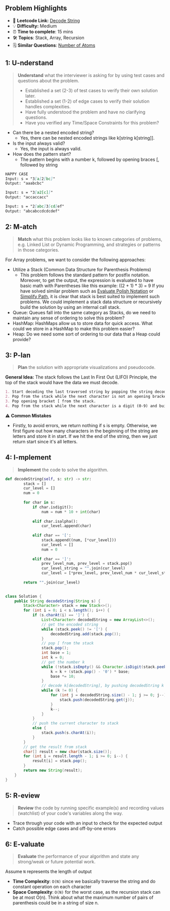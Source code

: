 ## Problem Highlights

* 🔗 **Leetcode Link:** [Decode String](https://leetcode.com/problems/decode-string/)
* 💡 **Difficulty:** Medium
* ⏰ **Time to complete**: 15 mins
* 🛠️ **Topics**: Stack, Array, Recursion
* 🗒️ **Similar Questions**: [Number of Atoms](https://leetcode.com/problems/number-of-atoms/)

## 1: U-nderstand
 
> **Understand** what the interviewer is asking for by using test cases and questions about the problem.
> 
> - Established a set (2-3) of test cases to verify their own solution later.
> - Established a set (1-2) of edge cases to verify their solution handles complexities.
> - Have fully understood the problem and have no clarifying questions.
> - Have you verified any Time/Space Constraints for this problem?

- Can there be a nested encoded string?
  - Yes, there can be nested encoded strings like k[string k[string]].
- Is the input always valid?
  - Yes, the input is always valid. 
- How does the pattern start?
  - The pattern begins with a number k, followed by opening braces [, followed by string

   
```markdown
HAPPY CASE
Input: s = "3[a]2[bc]"
Output: "aaabcbc"

Input: s = "3[a2[c]]"
Output: "accaccacc"

Input: s = "2[abc]3[cd]ef"
Output: "abcabccdcdcdef"
```   
    
## 2: M-atch

<!-- See https://docs.google.com/document/d/1hYT1hoOJ6pFIt8A5q-PIZmYP7pB4WqlzyUJgFx9x2mY/edit#heading=h.ya2de4n4zsds for list of algorithms based on question type-->

> **Match** what this problem looks like to known categories of problems, e.g. Linked List or Dynamic Programming, and strategies or patterns in those categories.

For Array problems, we want to consider the following approaches:

- Utilize a Stack (Common Data Structure for Parenthesis Problems)
   - This problem follows the standard pattern for postfix notation. Moreover, to get the output, the expression is evaluated to have basic math with Parentheses like this example: ((2 + 1) * 3) = 9
If you have solved similar problem such as [Evaluate Polish Notation](https://leetcode.com/problems/evaluate-reverse-polish-notation/) or [Simplify Path](https://leetcode.com/problems/simplify-path/), it is clear that stack is best suited to implement such problems. We could implement a stack data structure or recursively build the solution by using an internal call stack.
- Queue: Queues fall into the same category as Stacks, do we need to maintain any sense of ordering to solve this problem?
- HashMap: HashMaps allow us to store data for quick access. What could we store in a HashMap to make this problem easier?
- Heap: Do we need some sort of ordering to our data that a Heap could provide?

## 3: P-lan

> **Plan** the solution with appropriate visualizations and pseudocode.

**General Idea:** The stack follows the Last In First Out (LIFO) Principle, the top of the stack would have the data we must decode.

```markdown
1. Start decoding the last traversed string by popping the string decodedString and number k from the top of the stack.
2. Pop from the stack while the next character is not an opening bracket [ and append each character (a-z) to the decodedString.
3. Pop opening bracket [ from the stack.
4. Pop from the stack while the next character is a digit (0-9) and build the number k.
```

⚠️ **Common Mistakes**

* Firstly, to avoid errors, we return nothing if s is empty. Otherwise, we first figure out how many characters in the beginning of the string are letters and store it in start. If we hit the end of the string, then we just return start since it's all letters.


## 4: I-mplement

> **Implement** the code to solve the algorithm.

```python
def decodeString(self, s: str) -> str:
        stack = []
        cur_level = []
        num = 0
        
        for char in s:
            if char.isdigit():
                num = num * 10 + int(char)
            
            elif char.isalpha():
                cur_level.append(char)
            
            elif char == '[':
                stack.append((num, [*cur_level]))
                cur_level = []
                num = 0
            
            elif char == ']':
                prev_level_num, prev_level = stack.pop()
                cur_level_string = "".join(cur_level)
                cur_level = [*prev_level, prev_level_num * cur_level_string] 
            
        return "".join(cur_level)
        
```

```java
class Solution {
    public String decodeString(String s) {
        Stack<Character> stack = new Stack<>();
        for (int i = 0; i < s.length(); i++) {
            if (s.charAt(i) == ']') {
                List<Character> decodedString = new ArrayList<>();
                // get the encoded string
                while (stack.peek() != '[') {
                    decodedString.add(stack.pop());
                }
                // pop [ from the stack
                stack.pop();
                int base = 1;
                int k = 0;
                // get the number k
                while (!stack.isEmpty() && Character.isDigit(stack.peek())) {
                    k = k + (stack.pop() - '0') * base;
                    base *= 10;
                }
                // decode k[decodedString], by pushing decodedString k times into stack
                while (k != 0) {
                    for (int j = decodedString.size() - 1; j >= 0; j--) {
                        stack.push(decodedString.get(j));
                    }
                    k--;
                }
            }
            // push the current character to stack
            else {
                stack.push(s.charAt(i));
            }
        }      
        // get the result from stack
        char[] result = new char[stack.size()];
        for (int i = result.length - 1; i >= 0; i--) {
            result[i] = stack.pop();
        }
        return new String(result);
    }
}

```

## 5: R-eview

> **Review** the code by running specific example(s) and recording values (watchlist) of your code's variables along the way.

- Trace through your code with an input to check for the expected output
- Catch possible edge cases and off-by-one errors

## 6: E-valuate

> **Evaluate** the performance of your algorithm and state any strong/weak or future potential work.

Assume `N` represents the length of output

* **Time Complexity**: `O(N)` since we basically traverse the string and do constant operation on each character
* **Space Complexity**: `O(N)` for the worst case, as the recursion stack can be at most O(n). Think about what the maximum number of pairs of parenthesis could be in a string of size n.